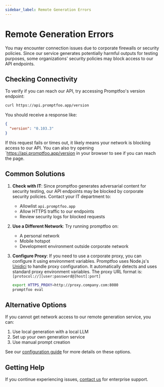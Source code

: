 ```yaml
---
sidebar_label: Remote Generation Errors
---
```


# Remote Generation Errors

You may encounter connection issues due to corporate firewalls or security policies. Since our service generates potentially harmful outputs for testing purposes, some organizations' security policies may block access to our API endpoints.

## Checking Connectivity

To verify if you can reach our API, try accessing Promptfoo's version endpoint:

```bash
curl https://api.promptfoo.app/version
```

You should receive a response like:

```json
{
  "version": "0.103.3"
}
```

If this request fails or times out, it likely means your network is blocking access to our API. You can also try opening `https://api.promptfoo.app/version in your browser to see if you can reach the page.

## Common Solutions

1. **Check with IT**: Since promptfoo generates adversarial content for security testing, our API endpoints may be blocked by corporate security policies. Contact your IT department to:
   - Allowlist `api.promptfoo.app`
   - Allow HTTPS traffic to our endpoints
   - Review security logs for blocked requests

2. **Use a Different Network**: Try running promptfoo on:
   - A personal network
   - Mobile hotspot
   - Development environment outside corporate network

3. **Configure Proxy**: If you need to use a corporate proxy, you can configure it using environment variables. Promptfoo uses Node.js's [Unidici](https://undici.nodejs.org/#/docs/api/ProxyAgent.md) to handle proxy configuration. It automatically detects and uses standard proxy environment variables. The proxy URL format is: `[protocol://][user:password@]host[:port]`

   ```bash
   export HTTPS_PROXY=http://proxy.company.com:8080
   promptfoo eval
   ```

## Alternative Options

If you cannot get network access to our remote generation service, you can:

1. Use local generation with a local LLM
2. Set up your own generation service
3. Use manual prompt creation

See our [configuration guide](/docs/configuration/guide/) for more details on these options.

## Getting Help

If you continue experiencing issues, [contact us](/contact/) for enterprise support.
